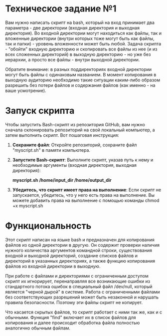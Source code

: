 # Техническое задание №1
Вам нужно написать скрипт на bash, который на вход принимает два параметра - две директории (входная директория и выходная директория). Во входной директории могут находиться как файлы, так и вложенные директории (внутри которых тоже могут быть как файлы, так и папки) - уровень вложенности может быть любой. Задача скрипта - "обойти" входную директорию и скопировать все файлы из нее (и из всех сложенных директорий) в выходную директорию - но уже без иерархии, а просто все файлы - внутри выходной директории.


Обратите внимание: в разных поддиректориях входной директории могут быть файлы с одинаковым названием. В момент копирования в выходную аудиторию необходимо такие ситуации каким-либо образом разрешить без потери файлов и содержания файлов (как именно - на ваше усмотрение).

# Запуск скрипта
Чтобы запустить Bash-скрипт из репозитория GitHub, вам нужно сначала склонировать репозиторий на свой локальный компьютер, а затем выполнить скрипт. Вот пошаговая инструкция:

1. **Сохраните файл**:
   Откройте репозиторий, сохраните файл "myscript.sh" в памяти компьютера.

2. **Запустите Bash-скрипт**:
   Выполните скрипт, указав путь к нему и необходимые аргументы (входная директория, выходная директория):

   **myscript.sh /home/input_dir /home/output_dir**

4. **Убедитесь, что скрипт имеет права на выполнение**:
   Если скрипт не запускается, убедитесь, что у него есть права на выполнение. Вы можете добавить права на выполнение с помощью команды chmod +x myscript.sh


# Функциональность
Этот скрипт написан на языке bash и предназначен для копирования файлов из одной директории в другую. Он содержит проверки наличия нужного количества аргументов командной строки, существования входной и выходной директорий, создание списков файлов и директорий в указанных директориях, а также функцию копирования файлов из входной директории в выходную.

При работе с файлами и директориями с ограниченным доступом скрипт их игнорирует, перенаправляя все возникающие ошибки из стандартного потока ошибок в специальный файл /dev/null, который является "черной дырой" в системе. Работа с ограниченными файлами без соответствующих разрешений может быть незаконной и нарушать правила безопасности. Поэтому эти файлы скрипт не копирует.

Что касается скрытых файлов, то скрипт работает с ними так же, как и с обычными. Функция "find" включает их в список файлов для копирования и далее происходит обработка файла полностью аналогично обычным файлам.
   
